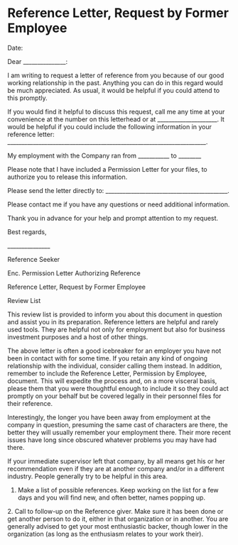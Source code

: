 # Reference Letter, Request by Former Employee

Date:

Dear \_\_\_\_\_\_\_\_\_\_\_\_\_\_\_:

I am writing to request a letter of reference from you because of our
good working relationship in the past. Anything you can do in this
regard would be much appreciated. As usual, it would be helpful if you
could attend to this promptly.

If you would find it helpful to discuss this request, call me any time
at your convenience at the number on this letterhead or at
\_\_\_\_\_\_\_\_\_\_\_\_\_\_\_\_\_\_\_\_\_. It would be helpful if you
could include the following information in your reference letter:
\_\_\_\_\_\_\_\_\_\_\_\_\_\_\_\_\_\_\_\_\_\_\_\_\_\_\_\_\_\_\_\_\_\_\_\_\_\_\_\_\_\_\_\_\_\_\_\_\_\_\_\_\_\_\_\_\_\_\_\_\_\_\_\_\_\_\_\_\_\_.

My employment with the Company ran from \_\_\_\_\_\_\_\_\_\_\_ to
\_\_\_\_\_\_\_\_

Please note that I have included a Permission Letter for your files, to
authorize you to release this information.

Please send the letter directly to:
\_\_\_\_\_\_\_\_\_\_\_\_\_\_\_\_\_\_\_\_\_\_\_\_\_\_\_\_\_\_\_\_\_\_\_\_\_\_\_\_\_\_\_.

Please contact me if you have any questions or need additional
information.

Thank you in advance for your help and prompt attention to my request.

Best regards,

\_\_\_\_\_\_\_\_\_\_\_\_\_\_\_

Reference Seeker

Enc. Permission Letter Authorizing Reference

Reference Letter, Request by Former Employee

Review List

This review list is provided to inform you about this document in
question and assist you in its preparation. Reference letters are
helpful and rarely used tools. They are helpful not only for employment
but also for business investment purposes and a host of other things.

The above letter is often a good icebreaker for an employer you have not
been in contact with for some time. If you retain any kind of ongoing
relationship with the individual, consider calling them instead. In
addition, remember to include the Reference Letter, Permission by
Employee, document. This will expedite the process and, on a more
visceral basis, please them that you were thoughtful enough to include
it so they could act promptly on your behalf but be covered legally in
their personnel files for their reference.

Interestingly, the longer you have been away from employment at the
company in question, presuming the same cast of characters are there,
the better they will usually remember your employment there. Their more
recent issues have long since obscured whatever problems you may have
had there.

If your immediate supervisor left that company, by all means get his or
her recommendation even if they are at another company and/or in a
different industry. People generally try to be helpful in this area.

1.  Make a list of possible references. Keep working on the list for a
    few days and you will find new, and often better, names popping up.

2\. Call to follow-up on the Reference giver. Make sure it has been done
or get another person to do it, either in that organization or in
another. You are generally advised to get your most enthusiastic backer,
though lower in the organization (as long as the enthusiasm relates to
your work their).
